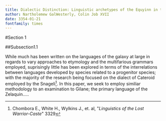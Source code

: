 ```yaml
---
title: Dialectic Distinction: Linguistic archetypes of the Equyinn in the language of the Zelaquin
author: Nartholemew GalWesterly, Colin Job XVII
date: 3354-01-21
fontfamily: times
---
```


#Section 1

##Subsection1.1

While much has been written on the languages of the galaxy at large in regards to vary approaches to etymology and the multifarious grammars employed, suprisingly little has been explored 
in terms of the interrelations between languages developed by species related to a progenitor species; with the majority of the research being focused on the dialect of Cateroid employed by
 the Snageli[^1].  In this paper, we seek to employ similiar methodology to an examination to Gilane; the primary language of the Zelaquin.....

[^1]: Chombora E., White H., Wylkins J., et. al, "*Linguistics of the Lost Warrior-Caste*" 3329